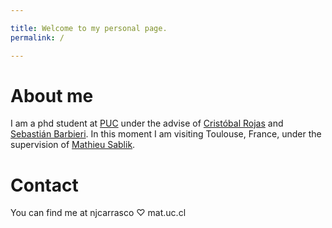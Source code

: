 ```yaml
---

title: Welcome to my personal page.
permalink: /

---
```


# About me

I am a phd student at [PUC](mat.uc.cl) under the advise of [Cristóbal Rojas](https://www.mat.uc.cl/personas/perfil/cristobal.rojas) and [Sebastián Barbieri](http://www.sbarbieri.usach.cl/). In this moment I am visiting Toulouse, France, under the supervision of [Mathieu Sablik](https://www.math.univ-toulouse.fr/~msablik/).  

# Contact
You can find me at njcarrasco ♡ mat.uc.cl
